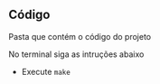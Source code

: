 ## Código
Pasta que contém o código do projeto

No terminal siga as intruções abaixo

- Execute `make`
